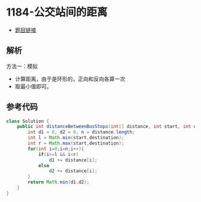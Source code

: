 # 1184-公交站间的距离

- [题目链接](https://leetcode.cn/problems/distance-between-bus-stops/)

## 解析

方法一：模拟
- 计算距离，由于是环形的，正向和反向各算一次
- 取最小值即可。

## 参考代码
```Java
class Solution {
    public int distanceBetweenBusStops(int[] distance, int start, int destination) {
        int d1 = 0, d2 = 0, n = distance.length;
        int l = Math.min(start,destination);
        int r = Math.max(start,destination);
        for(int i=0;i<n;i++){
            if(i>=l && i<r)
                d1 += distance[i];
            else
                d2 += distance[i];
        }
        return Math.min(d1,d2);
    }
}
```
